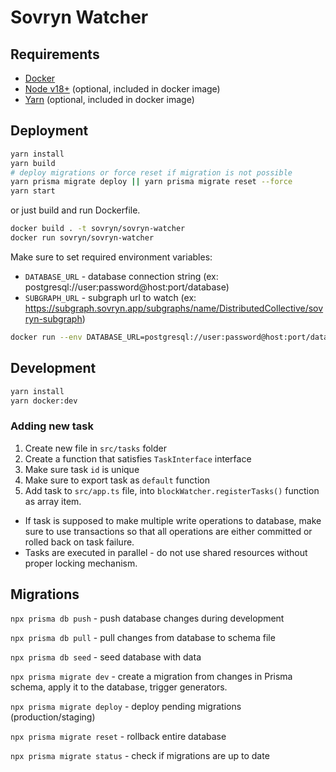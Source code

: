 # Sovryn Watcher

## Requirements

- [Docker](https://www.docker.com/)
- [Node v18+](https://nodejs.org/) (optional, included in docker image)
- [Yarn](https://yarnpkg.com/) (optional, included in docker image)

## Deployment

```bash
yarn install
yarn build
# deploy migrations or force reset if migration is not possible
yarn prisma migrate deploy || yarn prisma migrate reset --force
yarn start
```

or just build and run Dockerfile.

```bash
docker build . -t sovryn/sovryn-watcher
docker run sovryn/sovryn-watcher
```

Make sure to set required environment variables:

- `DATABASE_URL` - database connection string (ex: postgresql://user:password@host:port/database)
- `SUBGRAPH_URL` - subgraph url to watch (ex: https://subgraph.sovryn.app/subgraphs/name/DistributedCollective/sovryn-subgraph)

```bash
docker run --env DATABASE_URL=postgresql://user:password@host:port/database --env SUBGRAPH_URL=https://subgraph.sovryn.app/subgraphs/name/DistributedCollective/sovryn-subgraph sovryn/sovryn-watcher
```

## Development

```bash
yarn install
yarn docker:dev
```

### Adding new task

1. Create new file in `src/tasks` folder
2. Create a function that satisfies `TaskInterface` interface
3. Make sure task `id` is unique
4. Make sure to export task as `default` function
5. Add task to `src/app.ts` file, into `blockWatcher.registerTasks()` function as array item.

- If task is supposed to make multiple write operations to database, make sure to use transactions so that all operations are either committed or rolled back on task failure.
- Tasks are executed in parallel - do not use shared resources without proper locking mechanism.

## Migrations

`npx prisma db push` - push database changes during development

`npx prisma db pull` - pull changes from database to schema file

`npx prisma db seed` - seed database with data

`npx prisma migrate dev` - create a migration from changes in Prisma schema, apply it to the database, trigger generators.

`npx prisma migrate deploy` - deploy pending migrations (production/staging)

`npx prisma migrate reset` - rollback entire database

`npx prisma migrate status` - check if migrations are up to date
